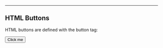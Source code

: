 
------------------------------------------------------------------


<!DOCTYPE html>
<html>
<body>

<h2>HTML Buttons</h2>
<p>HTML buttons are defined with the button tag:</p>

<button>Click me</button>

</body>
</html>


